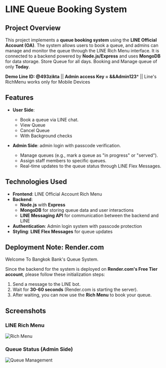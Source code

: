 # LINE Queue Booking System

## Project Overview
This project implements a **queue booking system** using the **LINE Official Account (OA)**. The system allows users to book a queue, and admins can manage and monitor the queue through the LINE Rich Menu interface. It is connected to a backend powered by **Node.js/Express** and uses **MongoDB** for data storage. Store Queue for all days. Booking and Manage queue of only **Today**.

**Demo Line ID: @493zikta**  ||
**Admin access Key = &&Admin123***    || Line's RichMenu works only for Mobile Devices

## Features
- **User Side**: 
  - Book a queue via LINE chat.
  - View Queue
  - Cancel Queue
  - With Background checks

- **Admin Side**:
   admin login with passcode verification.
  - Manage queues (e.g., mark a queue as "in progress" or "served").
  - Assign staff members to specific queues.
  - Real-time updates to the queue status through LINE Flex Messages.

## Technologies Used
- **Frontend**: LINE Official Account Rich Menu
- **Backend**:
  - **Node.js** with **Express**
  - **MongoDB** for storing queue data and user interactions
  - **LINE Messaging API** for communication between the backend and LINE
- **Authentication**: Admin login system with passcode protection
- **Styling**: **LINE Flex Messages** for queue updates

## Deployment Note: Render.com

Welcome To Bangkok Bank's Queue System.

Since the backend for the system is deployed on **Render.com's Free Tier account**, please follow these initialization steps:

1. Send a message to the LINE bot.
2. Wait for **30-60 seconds** (Render.com is starting the server).
3. After waiting, you can now use the **Rich Menu** to book your queue.

## Screenshots
### LINE Rich Menu
![Rich Menu](https://drive.google.com/uc?id=1VLI3LascGqvGUL8XcASGQ01X69JgSlg8)

### Queue Status (Admin Side)
![Queue Management](https://drive.google.com/uc?id=10e9psbHFVOCY3uHNC0imAET18gznOT_K)
